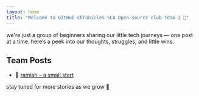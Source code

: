 ```yaml
---
layout: home
title: "Welcome to GitHub Chronicles-SCA Open source club Team 2 🌱"
---
```


we're just a group of beginners sharing our little tech journeys — one post at a time. here’s a peek into our thoughts, struggles, and little wins.



## Team Posts

- 🌼 [ramlah – a small start](./Posts/Ramlah/ramlah's-journey.md)

stay tuned for more stories as we grow 🌸

